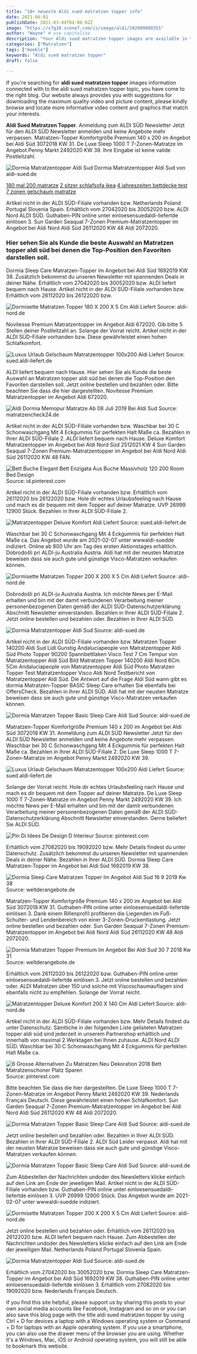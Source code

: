 ```yaml
---
title: "18+ neueste Aldi sued matratzen topper info"
date: 2021-06-01
publishDate: 2021-03-04T04:08:02Z
image: "https://s7g10.scene7.com/is/image/aldi/202009080355"
author: "Wayne" # use capitalize
description: "Your Aldi sued matratzen topper images are available in this site. Aldi sued matratzen topper are a topic that is being searched for and liked by netizens now. You can Download the Aldi sued matratzen topper files here. Get all royalty-free photos and vectors."
categories: ["Matratzen"]
tags: ["moeble"]
keywords: "Aldi sued matratzen topper"
draft: false

---
```


If you're searching for **aldi sued matratzen topper** images information connected with to the aldi sued matratzen topper topic, you have come to the right  blog. Our website always  provides you with  suggestions  for downloading  the maximum  quality video and picture  content, please kindly browse and locate more informative video content and graphics that match your interests.

**Aldi Sued Matratzen Topper**. Anmeldung zum ALDI SÜD Newsletter Jetzt für den ALDI SÜD Newsletter anmelden und keine Angebote mehr verpassen. Matratzen-Topper Komfortgröße Premium 140 x 200 im Angebot bei Aldi Süd 3072018 KW 31. De Luxe Sleep 1000 T 7-Zonen-Matratze im Angebot Penny Markt 2492020 KW 39. Ihre Eingabe ist keine valide Postleitzahl.

![Dormia Matratzentopper Aldi Sud](https://s7g10.scene7.com/is/image/aldi/202009080355 "Dormia Matratzentopper Aldi Sud")
Dormia Matratzentopper Aldi Sud von aldi-sued.de

[180 mal 200 matratze](/180-mal-200-matratze/)
[2 sitzer schlafsofa ikea](/2-sitzer-schlafsofa-ikea/)
[4 jahreszeiten bettdecke test](/4-jahreszeiten-bettdecke-test/)
[7 zonen gelschaum matratze](/7-zonen-gelschaum-matratze/)

Artikel nicht in der ALDI SÜD-Filiale vorhanden bzw. Netherlands Poland Portugal Slovenia Spain. Erhältlich vom 27042020 bis 30052020 bzw. ALDI Nord ALDI SÜD. Guthaben-PIN online unter einloesensuedaldi-liefertde einlösen 3. Sun Garden Seaqual 7-Zonen Premium-Matratzentopper im Angebot bei Aldi Nord Aldi Süd 26112020 KW 48 Aldi 2072020.

### Hier sehen Sie als Kunde die beste Auswahl an Matratzen topper aldi süd bei denen die Top-Position den Favoriten darstellen soll.

Dormia Sleep Care Matratzen-Topper im Angebot bei Aldi Süd 1692019 KW 38. Zusätzlich bekommst du unseren Newsletter mit spannenden Deals in deiner Nähe. Erhältlich vom 27042020 bis 30052020 bzw. ALDI liefert bequem nach Hause. Artikel nicht in der ALDI SÜD-Filiale vorhanden bzw. Erhältlich vom 26112020 bis 26122020 bzw.


![Dormisette Matratzen Topper 180 X 200 X 5 Cm Aldi Liefert](https://www.aldi-nord.de/aldi-liefert/medias/context/bWFzdGVyfGltYWdlc3w2MTU0MnxpbWFnZS9qcGVnfGltYWdlcy9oZjQvaGNhLzkxNTc1NDI1NDMzOTAuanBnfDE0M2ZjYjAwMzI2MTU5MDEwYTcxNWU3NjJjNmY5NmNhMzdiNzA5MzQwYzQ3ZjkxYWM3MWM3Y2MxYTU5MjVmOTE/1008412-03-2800x2800-master-592Wx592H "Dormisette Matratzen Topper 180 X 200 X 5 Cm Aldi Liefert")
Source: aldi-nord.de

Novitesse Premium Matratzentopper im Angebot Aldi 672020. Gib bitte 5 Stellen deiner Postleitzahl an. Solange der Vorrat reicht. Artikel nicht in der ALDI SÜD-Filiale vorhanden bzw. Diese gewährleistet einen hohen Schlafkomfort.

![Luxus Urlaub Gelschaum Matratzentopper 100x200 Aldi Liefert](https://www.sued.aldi-liefert.de/out/pictures/generated/product/6/540_540_75/1006072_n_703700_s_gelschaum_matratzentopper_100x200x8_mdetail_04_460x460.jpg "Luxus Urlaub Gelschaum Matratzentopper 100x200 Aldi Liefert")
Source: sued.aldi-liefert.de

ALDI liefert bequem nach Hause. Hier sehen Sie als Kunde die beste Auswahl an Matratzen topper aldi süd bei denen die Top-Position den Favoriten darstellen soll. Jetzt online bestellen und bezahlen oder. Bitte beachten Sie dass die hier dargestellten. Novitesse Premium Matratzentopper im Angebot Aldi 672020.

![Aldi Dormia Memopur Matratze Ab 08 Juli 2019 Bei Aldi Sud](https://www.matratzencheck24.de/media/cache/category_image_mobile/images/uploads/subcategory/aldi-dormia-memopur.jpg "Aldi Dormia Memopur Matratze Ab 08 Juli 2019 Bei Aldi Sud")
Source: matratzencheck24.de

Artikel nicht in der ALDI SÜD-Filiale vorhanden bzw. Waschbar bei 30 C Schonwaschgang Mit 4 Eckgummis für perfekten Halt Maße ca. Bezahlen in Ihrer ALDI SÜD-Filiale 2. ALDI liefert bequem nach Hause. Deluxe Komfort Matratzentopper im Angebot bei Aldi Nord Süd 2512021 KW 4 Sun Garden Seaqual 7-Zonen Premium-Matratzentopper im Angebot bei Aldi Nord Aldi Süd 26112020 KW 48 FAN.

![Bett Buche Elegant Bett Enzigata Aus Buche Massivholz 120 200 Room Bed Design](https://i.pinimg.com/originals/13/93/1a/13931aaf06ea0914b3a14e6494453b7d.jpg "Bett Buche Elegant Bett Enzigata Aus Buche Massivholz 120 200 Room Bed Design")
Source: id.pinterest.com

Artikel nicht in der ALDI SÜD-Filiale vorhanden bzw. Erhältlich vom 26112020 bis 26122020 bzw. Hole dir echtes Urlaubsfeeling nach Hause und mach es dir bequem mit dem Topper auf deiner Matratze. UVP 26999 12900 Stück. Bezahlen in Ihrer ALDI SÜD-Filiale 2.

![Matratzentopper Deluxe Komfort Aldi Liefert](https://www.sued.aldi-liefert.de/out/pictures/generated/product/1/540_540_75/1004148_n_xxxxxx_s_matratzentopperdeluxe_mdetail_hero_460x460(2).jpg "Matratzentopper Deluxe Komfort Aldi Liefert")
Source: sued.aldi-liefert.de

Waschbar bei 30 C Schonwaschgang Mit 4 Eckgummis für perfekten Halt Maße ca. Das Angebot wurde am 2021-02-07 unter wwwaldi-suedde indiziert. Online ab 800 Uhr am Tag des ersten Aktionstages erhältlich. Dobrodošli pri ALDI-ju Australia Austria. Aldi hat mit der neusten Matratze beweisen dass sie auch gute und günstige Visco-Matratzen verkaufen können.

![Dormisette Matratzen Topper 200 X 200 X 5 Cm Aldi Liefert](https://www.aldi-nord.de/aldi-liefert/medias/context/bWFzdGVyfGltYWdlc3wxNjI0N3xpbWFnZS9qcGVnfGg5Yi9oNWIvOTIzMDc2NTg4MzQyMi8xMDA4NDMxXzAyXzI4MDB4MjgwMF9tYXN0ZXJfNTkyV3g1OTJIfGI3MDhmZDEyNzUyOTRkYzljMWEwODI3MjQwZmVjMjM0YzQ5YWNmMGVkZGFhZmQ1YjljMTkxMmFhOGJhNTQ0Yjg/1008431-02-2800x2800-master-592Wx592H "Dormisette Matratzen Topper 200 X 200 X 5 Cm Aldi Liefert")
Source: aldi-nord.de

Dobrodošli pri ALDI-ju Australia Austria. Ich möchte News per E-Mail erhalten und bin mit der damit verbundenen Verarbeitung meiner personenbezogenen Daten gemäß der ALDI SÜD-Datenschutzerklärung Abschnitt Newsletter einverstanden. Bezahlen in Ihrer ALDI SÜD-Filiale 2. Jetzt online bestellen und bezahlen oder. Bezahlen in Ihrer ALDI SÜD.

![Dormia Matratzentopper Aldi Sud](https://s7g10.scene7.com/is/image/aldi/202009080356 "Dormia Matratzentopper Aldi Sud")
Source: aldi-sued.de

Artikel nicht in der ALDI SÜD-Filiale vorhanden bzw. Matratzen Topper 140200 Aldi Sud Lidl Gunstig Andaluciapeople von Matratzentopper Aldi Süd Photo Topper 90200 Spannbettlaken Visco Test 7 Cm Tempur von Matratzentopper Aldi Süd Bild Matratzen Topper 140200 Aldi Nord 6Cm 5Cm Andaluciapeople von Matratzentopper Aldi Süd Photo Matratzen Topper Test Matratzentopper Visco Aldi Nord Testbericht von Matratzentopper Aldi Süd. Die Antwort auf die Frage Aldi Süd wann gibt es dormia Matratzen-Topper BASIC Sleep Care erhalten Sie ebenfalls bei OffersCheck. Bezahlen in Ihrer ALDI SÜD. Aldi hat mit der neusten Matratze beweisen dass sie auch gute und günstige Visco-Matratzen verkaufen können.

![Dormia Matratzen Topper Basic Sleep Care Aldi Sud](https://s7g10.scene7.com/is/image/aldi/202102020804 "Dormia Matratzen Topper Basic Sleep Care Aldi Sud")
Source: aldi-sued.de

Matratzen-Topper Komfortgröße Premium 140 x 200 im Angebot bei Aldi Süd 3072018 KW 31. Anmeldung zum ALDI SÜD Newsletter Jetzt für den ALDI SÜD Newsletter anmelden und keine Angebote mehr verpassen. Waschbar bei 30 C Schonwaschgang Mit 4 Eckgummis für perfekten Halt Maße ca. Bezahlen in Ihrer ALDI SÜD-Filiale 2. De Luxe Sleep 1000 T 7-Zonen-Matratze im Angebot Penny Markt 2492020 KW 39.

![Luxus Urlaub Gelschaum Matratzentopper 100x200 Aldi Liefert](https://www.sued.aldi-liefert.de/out/pictures/generated/product/2/540_540_75/1006072_n_703700_s_gelschaum_matratzentopper_100x200x8_hero_460x460.jpg "Luxus Urlaub Gelschaum Matratzentopper 100x200 Aldi Liefert")
Source: sued.aldi-liefert.de

Solange der Vorrat reicht. Hole dir echtes Urlaubsfeeling nach Hause und mach es dir bequem mit dem Topper auf deiner Matratze. De Luxe Sleep 1000 T 7-Zonen-Matratze im Angebot Penny Markt 2492020 KW 39. Ich möchte News per E-Mail erhalten und bin mit der damit verbundenen Verarbeitung meiner personenbezogenen Daten gemäß der ALDI SÜD-Datenschutzerklärung Abschnitt Newsletter einverstanden. Gerne beliefert Sie ALDI SÜD.

![Pin Di Idees De Design D Interieur](https://i.pinimg.com/originals/a0/cb/d7/a0cbd7d032a66109dc037061f96890b7.jpg "Pin Di Idees De Design D Interieur")
Source: pinterest.com

Erhältlich vom 27082020 bis 19092020 bzw. Mehr Details findest du unter Datenschutz. Zusätzlich bekommst du unseren Newsletter mit spannenden Deals in deiner Nähe. Bezahlen in Ihrer ALDI SÜD. Dormia Sleep Care Matratzen-Topper im Angebot bei Aldi Süd 1692019 KW 38.

![Dormia Sleep Care Matratzen Topper Im Angebot Aldi Sud 16 9 2019 Kw 38](https://weltderangebote.de/wp-content/uploads/2017/09/dormia-matratzen-topper-sleep-care.jpg "Dormia Sleep Care Matratzen Topper Im Angebot Aldi Sud 16 9 2019 Kw 38")
Source: weltderangebote.de

Matratzen-Topper Komfortgröße Premium 140 x 200 im Angebot bei Aldi Süd 3072018 KW 31. Guthaben-PIN online unter einloesensuedaldi-liefertde einlösen 3. Dank einem Rillenprofil profitieren die Liegenden im Fuß- Schulter- und Lendenbereich von einer 3-Zonen-Druckentlastung. Jetzt online bestellen und bezahlen oder. Sun Garden Seaqual 7-Zonen Premium-Matratzentopper im Angebot bei Aldi Nord Aldi Süd 26112020 KW 48 Aldi 2072020.

![Dormia Matratzen Topper Premium Im Angebot Bei Aldi Sud 30 7 2018 Kw 31](https://weltderangebote.de/wp-content/uploads/2017/07/dormia-matratzen-topper-premium.jpg "Dormia Matratzen Topper Premium Im Angebot Bei Aldi Sud 30 7 2018 Kw 31")
Source: weltderangebote.de

Erhältlich vom 26112020 bis 26122020 bzw. Guthaben-PIN online unter einloesensuedaldi-liefertde einlösen 3. Jetzt online bestellen und bezahlen oder. ALDI Matratzen über 150 und solche mit Viscoschaumauflagen sind ebenfalls nicht zu empfehlen. Solange der Vorrat reicht.

![Matratzentopper Deluxe Komfort 200 X 140 Cm Aldi Liefert](https://www.aldi-nord.de/aldi-liefert/medias/context/bWFzdGVyfGltYWdlc3w3NjQ3MHxpbWFnZS9qcGVnfGg5OC9oN2UvOTMyNjc1OTU0MjgxNC8xMDA0MTQ4XzAyXzI4MDB4MjgwMF81OTJXeDU5Mkh8YmVkMGJmYzYxNzQ1ZDQwZGQxZDU2OGE3Mjc0ZDVmMmM1NzY2NTJlZGU5Y2YxNzYyM2IxOWIwMjIyMTVmNmYwOQ/1004148-02-2800x2800-592Wx592H "Matratzentopper Deluxe Komfort 200 X 140 Cm Aldi Liefert")
Source: aldi-nord.de

Artikel nicht in der ALDI SÜD-Filiale vorhanden bzw. Mehr Details findest du unter Datenschutz. Sämtliche in der folgenden Liste gelisteten Matratzen topper aldi süd sind jederzeit in unserem Partnershop erhältlich und innerhalb von maximal 2 Werktagen bei Ihnen zuhause. ALDI Nord ALDI SÜD. Waschbar bei 30 C Schonwaschgang Mit 4 Eckgummis für perfekten Halt Maße ca.

![6 Grosse Alternativen Zu Matratzen Neu Dekoration 2018 Bett Matratzenschoner Platz Sparen](https://i.pinimg.com/originals/e1/eb/8a/e1eb8a0d1d625ad5259ed349a8e90ce6.jpg "6 Grosse Alternativen Zu Matratzen Neu Dekoration 2018 Bett Matratzenschoner Platz Sparen")
Source: pinterest.com

Bitte beachten Sie dass die hier dargestellten. De Luxe Sleep 1000 T 7-Zonen-Matratze im Angebot Penny Markt 2492020 KW 39. Nederlands Français Deutsch. Diese gewährleistet einen hohen Schlafkomfort. Sun Garden Seaqual 7-Zonen Premium-Matratzentopper im Angebot bei Aldi Nord Aldi Süd 26112020 KW 48 Aldi 2072020.

![Dormia Matratzen Topper Basic Sleep Care Aldi Sud](https://s7g10.scene7.com/is/image/aldi/202102020802 "Dormia Matratzen Topper Basic Sleep Care Aldi Sud")
Source: aldi-sued.de

Jetzt online bestellen und bezahlen oder. Bezahlen in Ihrer ALDI SÜD. Bezahlen in Ihrer ALDI SÜD-Filiale 2. ALDI Süd Leider verpasst. Aldi hat mit der neusten Matratze beweisen dass sie auch gute und günstige Visco-Matratzen verkaufen können.

![Dormia Matratzen Topper Basic Sleep Care Aldi Sud](https://s7g10.scene7.com/is/image/aldi/202102020803 "Dormia Matratzen Topper Basic Sleep Care Aldi Sud")
Source: aldi-sued.de

Zum Abbestellen der Nachrichten undoder des Newsletters klicke einfach auf den Link am Ende der jeweiligen Mail. Artikel nicht in der ALDI SÜD-Filiale vorhanden bzw. Guthaben-PIN online unter einloesensuedaldi-liefertde einlösen 3. UVP 26999 12900 Stück. Das Angebot wurde am 2021-02-07 unter wwwaldi-suedde indiziert.

![Dormisette Matratzen Topper 200 X 200 X 5 Cm Aldi Liefert](https://www.aldi-nord.de/aldi-liefert/medias/context/bWFzdGVyfGltYWdlc3w2ODQxOXxpbWFnZS9qcGVnfGg2Yy9oNDAvOTIzMDc2NTA5Njk5MC8xMDA4NDMxXzAxXzI4MDB4MjgwMF9tYXN0ZXJfNTkyV3g1OTJIfGIzMTU2NTA4NmYyZmY1MzRjMzMyOTNiZWYzMTEwZmE0MjBkOThkYjY4YWNjYTllOGZjYzdkYzBlYzUyZDkyZGY/1008431-01-2800x2800-master-592Wx592H "Dormisette Matratzen Topper 200 X 200 X 5 Cm Aldi Liefert")
Source: aldi-nord.de

Jetzt online bestellen und bezahlen oder. Erhältlich vom 26112020 bis 26122020 bzw. ALDI liefert bequem nach Hause. Zum Abbestellen der Nachrichten undoder des Newsletters klicke einfach auf den Link am Ende der jeweiligen Mail. Netherlands Poland Portugal Slovenia Spain.

![Dormia Matratzentopper Aldi Sud](https://s7g10.scene7.com/is/image/aldi/202009080355 "Dormia Matratzentopper Aldi Sud")
Source: aldi-sued.de

Erhältlich vom 27042020 bis 30052020 bzw. Dormia Sleep Care Matratzen-Topper im Angebot bei Aldi Süd 1692019 KW 38. Guthaben-PIN online unter einloesensuedaldi-liefertde einlösen 3. Erhältlich vom 27082020 bis 19092020 bzw. Nederlands Français Deutsch.

If you find this site helpful, please support us by sharing this posts to your own social media accounts like Facebook, Instagram and so on or you can also save this blog page with the title aldi sued matratzen topper by using Ctrl + D for devices a laptop with a Windows operating system or Command + D for laptops with an Apple operating system. If you use a smartphone, you can also use the drawer menu of the browser you are using. Whether it's a Windows, Mac, iOS or Android operating system, you will still be able to bookmark this website.
